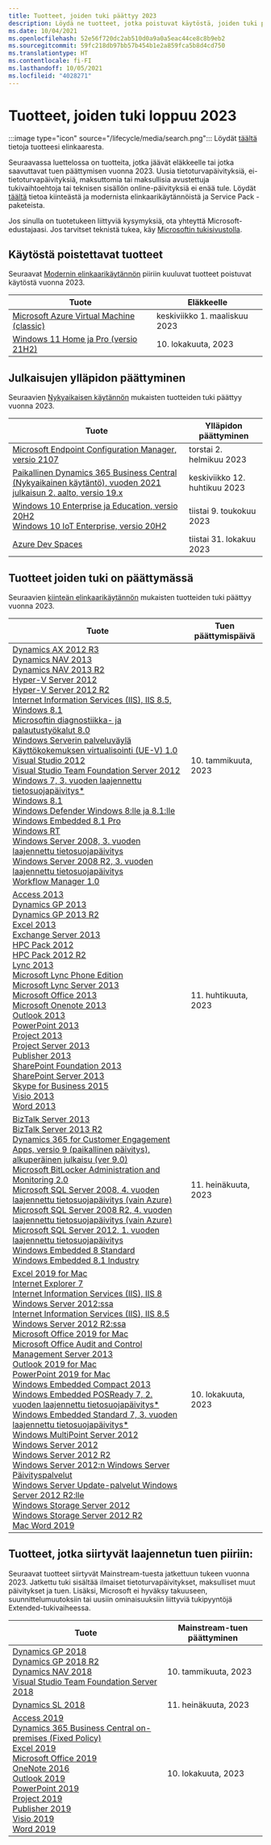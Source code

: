```yaml
---
title: Tuotteet, joiden tuki päättyy 2023
description: Löydä ne tuotteet, jotka poistuvat käytöstä, joiden tuki päättyy tai jotka siirtyvät Mainstream-tuesta laajennetun tuen piiriin vuonna 2023.
ms.date: 10/04/2021
ms.openlocfilehash: 52e56f720dc2ab510d0a9a0a5eac44ce8c8b9eb2
ms.sourcegitcommit: 59fc218db97bb57b454b1e2a859fca5b8d4cd750
ms.translationtype: HT
ms.contentlocale: fi-FI
ms.lasthandoff: 10/05/2021
ms.locfileid: "4028271"
---
```

# <a name="products-ending-support-in-2023"></a>Tuotteet, joiden tuki loppuu 2023

:::image type="icon" source="/lifecycle/media/search.png":::
Löydät [täältä](/lifecycle/products/) tietoja tuotteesi elinkaaresta.

Seuraavassa luettelossa on tuotteita, jotka jäävät eläkkeelle tai jotka saavuttavat tuen päättymisen vuonna 2023. Uusia tietoturvapäivityksiä, ei-tietoturvapäivityksiä, maksuttomia tai maksullisia avustettuja tukivaihtoehtoja tai teknisen sisällön online-päivityksiä ei enää tule. Löydät [täältä](/lifecycle/overview/product-end-of-support-overview) tietoa kiinteästä ja modernista elinkaarikäytännöistä ja Service Pack -paketeista.

Jos sinulla on tuotetukeen liittyviä kysymyksiä, ota yhteyttä Microsoft-edustajaasi. Jos tarvitset teknistä tukea, käy [Microsoftin tukisivustolla](https://support.microsoft.com/contactus/?ws=support).

## <a name="product-retirements"></a>Käytöstä poistettavat tuotteet

Seuraavat [Modernin elinkaarikäytännön](/lifecycle/policies/modern) piiriin kuuluvat tuotteet poistuvat käytöstä vuonna 2023.

| Tuote | Eläkkeelle |
| --- | --- |
| [Microsoft Azure Virtual Machine (classic)](/lifecycle/products/microsoft-azure-virtual-machine-classic?branch=live)<br> | keskiviikko 1. maaliskuu 2023 |
| [Windows 11 Home ja Pro (versio 21H2)](/lifecycle/products/windows-11-home-and-pro-version-21h2?branch=live)<br> | 10. lokakuuta, 2023 |


## <a name="release-end-of-servicing"></a>Julkaisujen ylläpidon päättyminen

Seuraavien [Nykyaikaisen käytännön](/lifecycle/policies/modern) mukaisten tuotteiden tuki päättyy vuonna 2023.

| Tuote | Ylläpidon päättyminen |
| --- | --- |
| [Microsoft Endpoint Configuration Manager, versio 2107](/lifecycle/products/microsoft-endpoint-configuration-manager?branch=live)<br> | torstai 2. helmikuu 2023 |
| [Paikallinen Dynamics 365 Business Central (Nykyaikainen käytäntö), vuoden 2021 julkaisun 2. aalto, versio 19.x](/lifecycle/products/dynamics-365-business-central-onpremises-modern-policy?branch=live)<br> | keskiviikko 12. huhtikuu 2023 |
| [Windows 10 Enterprise ja Education, versio 20H2](/lifecycle/products/windows-10-enterprise-and-education?branch=live)<br>[Windows 10 IoT Enterprise, versio 20H2](/lifecycle/products/windows-10-iot-enterprise?branch=live)<br> | tiistai 9. toukokuu 2023 |
| [Azure Dev Spaces](/lifecycle/products/azure-dev-spaces?branch=live)<br> | tiistai 31. lokakuu 2023 |


## <a name="products-reaching-end-of-support"></a>Tuotteet joiden tuki on päättymässä

Seuraavien [kiinteän elinkaarikäytännön](/lifecycle/policies/fixed) mukaisten tuotteiden tuki päättyy vuonna 2023.

| Tuote | Tuen päättymispäivä |
| --- | --- |
| [Dynamics AX 2012 R3](/lifecycle/products/dynamics-ax-2012-r3?branch=live)<br>[Dynamics NAV 2013](/lifecycle/products/dynamics-nav-2013?branch=live)<br>[Dynamics NAV 2013 R2](/lifecycle/products/dynamics-nav-2013-r2?branch=live)<br>[Hyper-V Server 2012](/lifecycle/products/hyperv-server-2012?branch=live)<br>[Hyper-V Server 2012 R2](/lifecycle/products/hyperv-server-2012-r2?branch=live)<br>[Internet Information Services (IIS), IIS 8.5, Windows 8.1](/lifecycle/products/internet-information-services-iis?branch=live)<br>[Microsoftin diagnostiikka- ja palautustyökalut 8.0](/lifecycle/products/microsoft-diagnostics-and-recovery-toolset-80?branch=live)<br>[Windows Serverin palveluväylä](/lifecycle/products/service-bus-for-windows-server?branch=live)<br>[Käyttökokemuksen virtualisointi (UE-V) 1.0](/lifecycle/products/user-experience-virtualization-uev-10?branch=live)<br>[Visual Studio 2012](/lifecycle/products/visual-studio-2012?branch=live)<br>[Visual Studio Team Foundation Server 2012](/lifecycle/products/visual-studio-team-foundation-server-2012?branch=live)<br>[Windows 7, 3. vuoden laajennettu tietosuojapäivitys*](/lifecycle/products/windows-7?branch=live)<br>[Windows 8.1](/lifecycle/products/windows-81?branch=live)<br>[Windows Defender Windows 8:lle ja 8.1:lle](/lifecycle/products/windows-defender-for-windows-8-and-81?branch=live)<br>[Windows Embedded 8.1 Pro](/lifecycle/products/windows-embedded-81-pro?branch=live)<br>[Windows RT](/lifecycle/products/windows-rt?branch=live)<br>[Windows Server 2008, 3. vuoden laajennettu tietosuojapäivitys](/lifecycle/products/windows-server-2008?branch=live)<br>[Windows Server 2008 R2, 3. vuoden laajennettu tietosuojapäivitys](/lifecycle/products/windows-server-2008-r2?branch=live)<br>[Workflow Manager 1.0](/lifecycle/products/workflow-manager-10?branch=live)<br> | 10. tammikuuta, 2023 |
| [Access 2013](/lifecycle/products/access-2013?branch=live)<br>[Dynamics GP 2013](/lifecycle/products/dynamics-gp-2013?branch=live)<br>[Dynamics GP 2013 R2](/lifecycle/products/dynamics-gp-2013-r2?branch=live)<br>[Excel 2013](/lifecycle/products/excel-2013?branch=live)<br>[Exchange Server 2013](/lifecycle/products/exchange-server-2013?branch=live)<br>[HPC Pack 2012](/lifecycle/products/hpc-pack-2012?branch=live)<br>[HPC Pack 2012 R2](/lifecycle/products/hpc-pack-2012-r2?branch=live)<br>[Lync 2013](/lifecycle/products/microsoft-lync-2013?branch=live)<br>[Microsoft Lync Phone Edition](/lifecycle/products/microsoft-lync-phone-edition?branch=live)<br>[Microsoft Lync Server 2013](/lifecycle/products/microsoft-lync-server-2013?branch=live)<br>[Microsoft Office 2013](/lifecycle/products/microsoft-office-2013?branch=live)<br>[Microsoft Onenote 2013](/lifecycle/products/microsoft-onenote-2013?branch=live)<br>[Outlook 2013](/lifecycle/products/outlook-2013?branch=live)<br>[PowerPoint 2013](/lifecycle/products/powerpoint-2013?branch=live)<br>[Project 2013](/lifecycle/products/project-2013?branch=live)<br>[Project Server 2013](/lifecycle/products/project-server-2013?branch=live)<br>[Publisher 2013](/lifecycle/products/publisher-2013?branch=live)<br>[SharePoint Foundation 2013](/lifecycle/products/sharepoint-foundation-2013?branch=live)<br>[SharePoint Server 2013](/lifecycle/products/sharepoint-server-2013?branch=live)<br>[Skype for Business 2015](/lifecycle/products/skype-for-business-2015?branch=live)<br>[Visio 2013](/lifecycle/products/visio-2013?branch=live)<br>[Word 2013](/lifecycle/products/word-2013?branch=live)<br> | 11. huhtikuuta, 2023 |
| [BizTalk Server 2013](/lifecycle/products/biztalk-server-2013?branch=live)<br>[BizTalk Server 2013 R2](/lifecycle/products/biztalk-server-2013-r2?branch=live)<br>[Dynamics 365 for Customer Engagement Apps, versio 9 (paikallinen päivitys), alkuperäinen julkaisu (ver 9.0)](/lifecycle/products/dynamics-365-for-customer-engagement-apps-version-9-onpremises-update?branch=live)<br>[Microsoft BitLocker Administration and Monitoring 2.0](/lifecycle/products/microsoft-bitlocker-administration-and-monitoring-20?branch=live)<br>[Microsoft SQL Server 2008, 4. vuoden laajennettu tietosuojapäivitys (vain Azure)](/lifecycle/products/microsoft-sql-server-2008?branch=live)<br>[Microsoft SQL Server 2008 R2, 4. vuoden laajennettu tietosuojapäivitys (vain Azure)](/lifecycle/products/microsoft-sql-server-2008-r2?branch=live)<br>[Microsoft SQL Server 2012, 1. vuoden laajennettu tietosuojapäivitys](/lifecycle/products/microsoft-sql-server-2012?branch=live)<br>[Windows Embedded 8 Standard](/lifecycle/products/windows-embedded-8-standard?branch=live)<br>[Windows Embedded 8.1 Industry](/lifecycle/products/windows-embedded-81-industry?branch=live)<br> | 11. heinäkuuta, 2023 |
| [Excel 2019 for Mac](/lifecycle/products/excel-2019-for-mac?branch=live)<br>[Internet Explorer 7](/lifecycle/products/internet-explorer-7?branch=live)<br>[Internet Information Services (IIS), IIS 8 Windows Server 2012:ssa](/lifecycle/products/internet-information-services-iis?branch=live)<br>[Internet Information Services (IIS), IIS 8.5 Windows Server 2012 R2:ssa](/lifecycle/products/internet-information-services-iis?branch=live)<br>[Microsoft Office 2019 for Mac](/lifecycle/products/microsoft-office-2019-for-mac?branch=live)<br>[Microsoft Office Audit and Control Management Server 2013](/lifecycle/products/microsoft-office-audit-and-control-management-server-2013?branch=live)<br>[Outlook 2019 for Mac](/lifecycle/products/outlook-2019-for-mac?branch=live)<br>[PowerPoint 2019 for Mac](/lifecycle/products/powerpoint-2019-for-mac?branch=live)<br>[Windows Embedded Compact 2013](/lifecycle/products/windows-embedded-compact-2013?branch=live)<br>[Windows Embedded POSReady 7, 2. vuoden laajennettu tietosuojapäivitys*](/lifecycle/products/windows-embedded-posready-7?branch=live)<br>[Windows Embedded Standard 7, 3. vuoden laajennettu tietosuojapäivitys*](/lifecycle/products/windows-embedded-standard-7?branch=live)<br>[Windows MultiPoint Server 2012](/lifecycle/products/windows-multipoint-server-2012?branch=live)<br>[Windows Server 2012](/lifecycle/products/windows-server-2012?branch=live)<br>[Windows Server 2012 R2](/lifecycle/products/windows-server-2012-r2?branch=live)<br>[Windows Server 2012:n Windows Server Päivityspalvelut](/lifecycle/products/windows-server-update-services-for-windows-server-2012?branch=live)<br>[Windows Server Update-palvelut Windows Server 2012 R2:lle](/lifecycle/products/windows-server-update-services-for-windows-server-2012-r2?branch=live)<br>[Windows Storage Server 2012](/lifecycle/products/windows-storage-server-2012?branch=live)<br>[Windows Storage Server 2012 R2](/lifecycle/products/windows-storage-server-2012-r2?branch=live)<br>[Mac Word 2019](/lifecycle/products/word-2019-for-mac?branch=live)<br> | 10. lokakuuta, 2023 |


## <a name="products-moving-to-extended-support"></a>Tuotteet, jotka siirtyvät laajennetun tuen piiriin:

Seuraavat tuotteet siirtyvät Mainstream-tuesta jatkettuun tukeen vuonna 2023. Jatkettu tuki sisältää ilmaiset tietoturvapäivitykset, maksulliset muut päivitykset ja tuen. Lisäksi, Microsoft ei hyväksy takuuseen, suunnittelumuutoksiin tai uusiin ominaisuuksiin liittyviä tukipyyntöjä Extended-tukivaiheessa.

| Tuote | Mainstream-tuen päättyminen |
| --- | --- |
| [Dynamics GP 2018](/lifecycle/products/dynamics-gp-2018?branch=live)<br>[Dynamics GP 2018 R2](/lifecycle/products/dynamics-gp-2018-r2?branch=live)<br>[Dynamics NAV 2018](/lifecycle/products/dynamics-nav-2018?branch=live)<br>[Visual Studio Team Foundation Server 2018](/lifecycle/products/visual-studio-team-foundation-server-2018?branch=live)<br> | 10. tammikuuta, 2023 |
| [Dynamics SL 2018](/lifecycle/products/dynamics-sl-2018?branch=live)<br> | 11. heinäkuuta, 2023 |
| [Access 2019](/lifecycle/products/access-2019?branch=live)<br>[Dynamics 365 Business Central on-premises (Fixed Policy)](/lifecycle/products/dynamics-365-business-central-onpremises-fixed-policy?branch=live)<br>[Excel 2019](/lifecycle/products/excel-2019?branch=live)<br>[Microsoft Office 2019](/lifecycle/products/microsoft-office-2019?branch=live)<br>[OneNote 2016](/lifecycle/products/onenote-2016?branch=live)<br>[Outlook 2019](/lifecycle/products/outlook-2019?branch=live)<br>[PowerPoint 2019](/lifecycle/products/powerpoint-2019?branch=live)<br>[Project 2019](/lifecycle/products/project-2019?branch=live)<br>[Publisher 2019](/lifecycle/products/publisher-2019?branch=live)<br>[Visio 2019](/lifecycle/products/visio-2019?branch=live)<br>[Word 2019](/lifecycle/products/word-2019?branch=live)<br> | 10. lokakuuta, 2023 |
